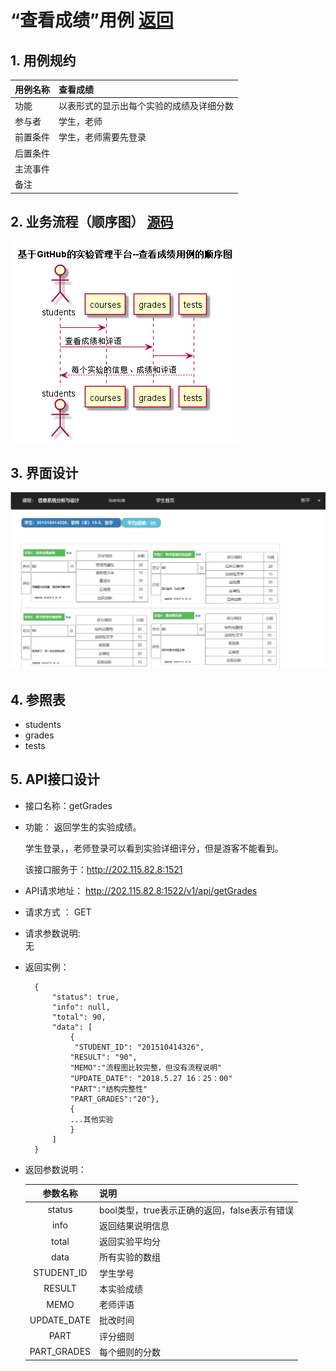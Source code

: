 # “查看成绩”用例 [返回](./README.md)
## 1. 用例规约


|用例名称|查看成绩|
|-------|:-------------|
|功能|以表形式的显示出每个实验的成绩及详细分数|
|参与者|学生，老师|
|前置条件|学生，老师需要先登录|
|后置条件| |
|主流事件| |
|备注| |

## 2. 业务流程（顺序图） [源码](./sequence查看成绩.puml)
![sequence2](./sequence查看成绩.png) 

## 3. 界面设计
![view_grades](./chakanchengji.png) 

## 4. 参照表

- students
- grades
- tests

## 5. API接口设计

- 接口名称：getGrades
    
- 功能：
    返回学生的实验成绩。   
    
    学生登录，，老师登录可以看到实验详细评分，但是游客不能看到。
    
    该接口服务于：http://202.115.82.8:1521
    
- API请求地址： 
    http://202.115.82.8:1522/v1/api/getGrades

- 请求方式 ：
    GET  

- 请求参数说明:        
    无
    
- 返回实例：

        {
            "status": true,
            "info": null, 
            "total": 90,         
            "data": [
                {
                 "STUDENT_ID": "201510414326", 
                "RESULT": "90", 
                "MEMO":"流程图比较完整，但没有流程说明"
                "UPDATE_DATE": "2018.5.27 16：25：00"
                "PART":"结构完整性"
                "PART_GRADES":"20"}, 
                {
                ...其他实验
                }
            ] 
        }
  
- 返回参数说明：    
 
  |参数名称|说明|
  |:---------:|:--------------------------------------------------------|      
  |status|bool类型，true表示正确的返回，false表示有错误|
  |info|返回结果说明信息|
  |total|返回实验平均分|
  |data|所有实验的数组|
  |STUDENT_ID|学生学号|
  |RESULT|本实验成绩|
  |MEMO|老师评语|
  |UPDATE_DATE|批改时间|
  |PART|评分细则|
  |PART_GRADES|每个细则的分数|

